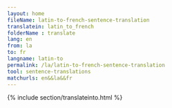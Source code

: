 ```yaml
---
layout: home
fileName: latin-to-french-sentence-translation
translatein: latin_to_french
folderName : translate
lang: en
from: la
to: fr
langname: latin-to
permalink: /la/latin-to-french-sentence-translation
tool: sentence-translations
matchurls: en&&la&&fr
---
```

{% include section/translateinto.html %}
